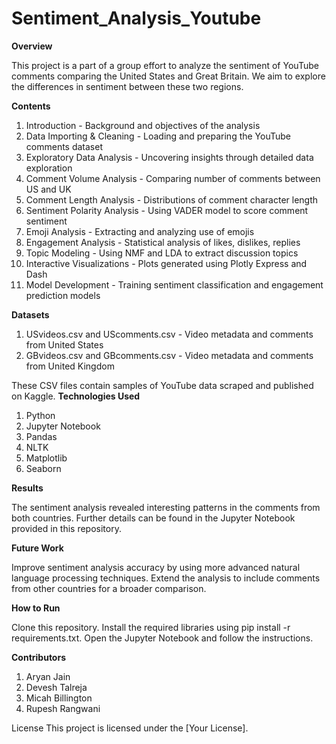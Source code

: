 # Sentiment_Analysis_Youtube

**Overview**

This project is a part of a group effort to analyze the sentiment of YouTube comments comparing the United States and Great Britain. We aim to explore the differences in sentiment between these two regions.

**Contents**

1. Introduction - Background and objectives of the analysis
2. Data Importing & Cleaning - Loading and preparing the YouTube comments dataset
3. Exploratory Data Analysis - Uncovering insights through detailed data exploration
4. Comment Volume Analysis - Comparing number of comments between US and UK
5. Comment Length Analysis - Distributions of comment character length
6. Sentiment Polarity Analysis - Using VADER model to score comment sentiment
7. Emoji Analysis - Extracting and analyzing use of emojis
8. Engagement Analysis - Statistical analysis of likes, dislikes, replies
9. Topic Modeling - Using NMF and LDA to extract discussion topics
10. Interactive Visualizations - Plots generated using Plotly Express and Dash
11. Model Development - Training sentiment classification and engagement prediction models

**Datasets**

1. USvideos.csv and UScomments.csv - Video metadata and comments from United States
2. GBvideos.csv and GBcomments.csv - Video metadata and comments from United Kingdom

These CSV files contain samples of YouTube data scraped and published on Kaggle.
**Technologies Used**

1. Python
2. Jupyter Notebook
3. Pandas
4. NLTK
5. Matplotlib
6. Seaborn

**Results**

The sentiment analysis revealed interesting patterns in the comments from both countries. Further details can be found in the Jupyter Notebook provided in this repository.

**Future Work**

Improve sentiment analysis accuracy by using more advanced natural language processing techniques.
Extend the analysis to include comments from other countries for a broader comparison.

**How to Run**

Clone this repository.
Install the required libraries using pip install -r requirements.txt.
Open the Jupyter Notebook and follow the instructions.

**Contributors**

1. Aryan Jain
2. Devesh Talreja
3. Micah Billington
4. Rupesh Rangwani


License
This project is licensed under the [Your License].
